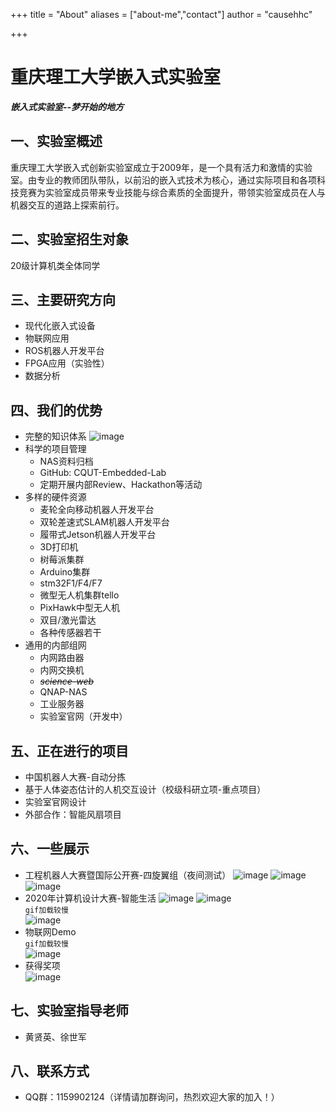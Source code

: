 +++
title = "About"
aliases = ["about-me","contact"]
author = "causehhc"

+++

# 重庆理工大学嵌入式实验室
***嵌入式实验室--梦开始的地方***
## 一、实验室概述
重庆理工大学嵌入式创新实验室成立于2009年，是一个具有活力和激情的实验室。由专业的教师团队带队，以前沿的嵌入式技术为核心，通过实际项目和各项科技竞赛为实验室成员带来专业技能与综合素质的全面提升，带领实验室成员在人与机器交互的道路上探索前行。
## 二、实验室招生对象
20级计算机类全体同学  
## 三、主要研究方向
- 现代化嵌入式设备
- 物联网应用
- ROS机器人开发平台
- FPGA应用（实验性）
- 数据分析
## 四、我们的优势
- 完整的知识体系
![image](https://markdown-1305234562.cos.ap-chongqing.myqcloud.com/lab/2021/09/20210913140953.jpg)
- 科学的项目管理
    - NAS资料归档
    - GitHub: CQUT-Embedded-Lab
    - 定期开展内部Review、Hackathon等活动
- 多样的硬件资源
    - 麦轮全向移动机器人开发平台
    - 双轮差速式SLAM机器人开发平台
    - 履带式Jetson机器人开发平台
    - 3D打印机
    - 树莓派集群
    - Arduino集群
    - stm32F1/F4/F7
    - 微型无人机集群tello
    - PixHawk中型无人机
    - 双目/激光雷达
    - 各种传感器若干
- 通用的内部组网
    - 内网路由器
    - 内网交换机
    - ~~*science-web*~~
    - QNAP-NAS
    - 工业服务器
    - 实验室官网（开发中）
## 五、正在进行的项目
- 中国机器人大赛-自动分拣
- 基于人体姿态估计的人机交互设计（校级科研立项-重点项目）
- 实验室官网设计
- 外部合作：智能风扇项目
## 六、一些展示
- 工程机器人大赛暨国际公开赛-四旋翼组（夜间测试）
![image](https://markdown-1305234562.cos.ap-chongqing.myqcloud.com/lab/2021/09/20210913141028.jpg)
![image](https://markdown-1305234562.cos.ap-chongqing.myqcloud.com/lab/2021/09/20210913141036.jpg)
![image](https://markdown-1305234562.cos.ap-chongqing.myqcloud.com/lab/2021/09/20210913141050.jpg)
- 2020年计算机设计大赛-智能生活
![image](https://markdown-1305234562.cos.ap-chongqing.myqcloud.com/lab/2021/09/20210913141055.jpg)
![image](https://markdown-1305234562.cos.ap-chongqing.myqcloud.com/lab/2021/09/20210913141111.jpg)  
`gif加载较慢`  
![image](https://markdown-1305234562.cos.ap-chongqing.myqcloud.com/lab/2021/09/20210913141115.gif)
- 物联网Demo  
`gif加载较慢`  
![image](https://markdown-1305234562.cos.ap-chongqing.myqcloud.com/lab/2021/09/20210913141121.gif)
- 获得奖项  
![image](https://markdown-1305234562.cos.ap-chongqing.myqcloud.com/lab/2021/09/20210913141129.jpg)
## 七、实验室指导老师
- 黄贤英、徐世军
## 八、联系方式
- QQ群：1159902124（详情请加群询问，热烈欢迎大家的加入！）
